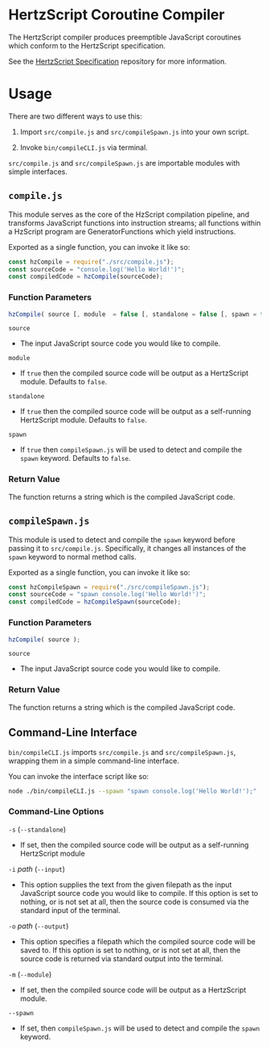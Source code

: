 # HertzScript Coroutine Compiler

The HertzScript compiler produces preemptible JavaScript coroutines which conform to the HertzScript specification.

See the [HertzScript Specification](https://github.com/Floofies/hertzscript-specification) repository for more information.

# Usage

There are two different ways to use this:

1. Import `src/compile.js` and `src/compileSpawn.js` into your own script.

2. Invoke `bin/compileCLI.js` via terminal.

`src/compile.js` and `src/compileSpawn.js` are importable modules with simple interfaces.

## `compile.js`

This module serves as the core of the HzScript compilation pipeline, and transforms JavaScript functions into instruction streams; all functions within a HzScript program are GeneratorFunctions which yield instructions.

Exported as a single function, you can invoke it like so:

```JavaScript
const hzCompile = require("./src/compile.js");
const sourceCode = "console.log('Hello World!')";
const compiledCode = hzCompile(sourceCode);
```

### Function Parameters

```JavaScript
hzCompile( source [, module  = false [, standalone = false [, spawn = false ]]);
```

`source`

- The input JavaScript source code you would like to compile.

`module`

- If `true` then the compiled source code will be output as a HertzScript module. Defaults to `false`.

`standalone`

- If `true` then the compiled source code will be output as a self-running HertzScript module. Defaults to `false`.

`spawn`

- If `true` then `compileSpawn.js` will be used to detect and compile the `spawn` keyword. Defaults to `false`.

### Return Value

The function returns a string which is the compiled JavaScript code.


## `compileSpawn.js`

This module is used to detect and compile the `spawn` keyword before passing it to `src/compile.js`. Specifically, it changes all instances of the `spawn` keyword to normal method calls.

Exported as a single function, you can invoke it like so:

```JavaScript
const hzCompileSpawn = require("./src/compileSpawn.js");
const sourceCode = "spawn console.log('Hello World!')";
const compiledCode = hzCompileSpawn(sourceCode);
```

### Function Parameters

```JavaScript
hzCompile( source );
```

`source`

- The input JavaScript source code you would like to compile.

### Return Value

The function returns a string which is the compiled JavaScript code.

## Command-Line Interface

`bin/compileCLI.js` imports `src/compile.js` and `src/compileSpawn.js`, wrapping them in a simple command-line interface.

You can invoke the interface script like so:

```bash
node ./bin/compileCLI.js --spawn "spawn console.log('Hello World!');"
```

### Command-Line Options

`-s` (`--standalone`)

- If set, then the compiled source code will be output as a self-running HertzScript module

`-i` *path* (`--input`)

- This option supplies the text from the given filepath as the input JavaScript source code you would like to compile. If this option is set to nothing, or is not set at all, then the source code is consumed via the standard input of the terminal.

`-o` *path* (`--output`)

- This option specifies a filepath which the compiled source code will be saved to. If this option is set to nothing, or is not set at all, then the source code is returned via standard output into the terminal.

`-m` (`--module`)

- If set, then the compiled source code will be output as a HertzScript module.

`--spawn`

- If set, then `compileSpawn.js` will be used to detect and compile the `spawn` keyword.